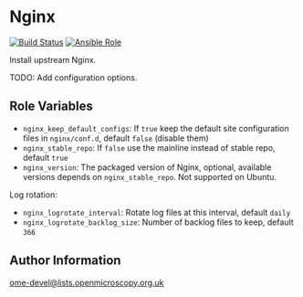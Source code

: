 Nginx
=====

[![Build Status](https://travis-ci.org/ome/ansible-role-nginx.svg)](https://travis-ci.org/ome/ansible-role-nginx)
[![Ansible Role](https://img.shields.io/ansible/role/41090.svg)](https://galaxy.ansible.com/ome/nginx/)

Install upstream Nginx.

TODO: Add configuration options.


Role Variables
--------------

- `nginx_keep_default_configs`: If `true` keep the default site configuration files in `nginx/conf.d`, default `false` (disable them)
- `nginx_stable_repo`: If `false` use the mainline instead of stable repo, default `true`
- `nginx_version`: The packaged version of Nginx, optional, available versions depends on `nginx_stable_repo`. Not supported on Ubuntu.

Log rotation:

- `nginx_logrotate_interval`: Rotate log files at this interval, default `daily`
- `nginx_logrotate_backlog_size`: Number of backlog files to keep, default `366`


Author Information
------------------

ome-devel@lists.openmicroscopy.org.uk

